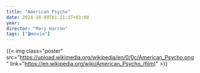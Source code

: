 ```yaml
---
title: "American Psycho"
date: 2024-10-09T01:21:37+01:00
year: 
director: "Mary Harron"
tags: ["🎬movie"]
---
```


{{< img class="poster" src="https://upload.wikimedia.org/wikipedia/en/0/0c/American_Psycho.png" link="https://en.wikipedia.org/wiki/American_Psycho_(film)" >}}

